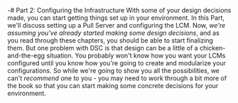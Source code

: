 -# Part 2: Configuring the Infrastructure
With some of your design decisions made, you can start getting things set up in your environment. In this Part, we'll discuss setting up a Pull Server and configuring the LCM. Now, _we're assuming you've already started making some design decisions_, and as you read through these chapters, you should be able to start finalizing them. But one problem with DSC is that design can be a little of a chicken-and-the-egg situation. You probably won't know how you want your LCMs configured until you know how you're going to create and modularize your configurations. So while we're going to show you all the possibilities, we can't _recommend_ one to you - you may need to work through a bit more of the book so that you can start making some concrete decisions for your environment.